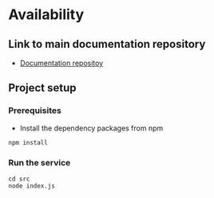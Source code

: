 # Availability

## Link to main documentation repository

- [Documentation repositoy](https://git.chalmers.se/courses/dit355/2020/group-2/documentation)

## Project setup

### Prerequisites

- Install the dependency packages from npm
``` 
npm install
```

### Run the service
```
cd src
node index.js
```

